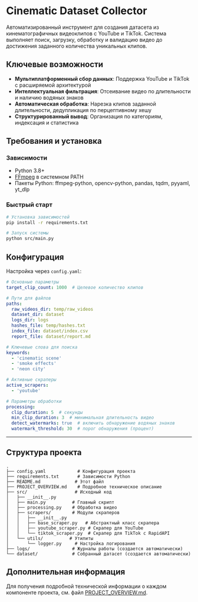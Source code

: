 # Cinematic Dataset Collector

Автоматизированный инструмент для создания датасета из кинематографичных видеоклипов с YouTube и TikTok. Система выполняет поиск, загрузку, обработку и валидацию видео до достижения заданного количества уникальных клипов.

## Ключевые возможности

- **Мультиплатформенный сбор данных**: Поддержка YouTube и TikTok с расширяемой архитектурой
- **Интеллектуальная фильтрация**: Отсеивание видео по длительности и наличию водяных знаков
- **Автоматическая обработка**: Нарезка клипов заданной длительности, дедупликация по перцептивному хешу
- **Структурированный вывод**: Организация по категориям, индексация и статистика

## Требования и установка

### Зависимости
- Python 3.8+
- [FFmpeg](https://ffmpeg.org/download.html) в системном PATH
- Пакеты Python: ffmpeg-python, opencv-python, pandas, tqdm, pyyaml, yt_dlp

### Быстрый старт
```bash
# Установка зависимостей
pip install -r requirements.txt

# Запуск системы
python src/main.py
```

## Конфигурация

Настройка через `config.yaml`:

```yaml
# Основные параметры
target_clip_count: 1000  # Целевое количество клипов

# Пути для файлов
paths:
  raw_videos_dir: temp/raw_videos
  dataset_dir: dataset
  logs_dir: logs
  hashes_file: temp/hashes.txt
  index_file: dataset/index.csv
  report_file: dataset/report.md

# Ключевые слова для поиска
keywords:
  - 'cinematic scene'
  - 'smoke effects'
  - 'neon city'

# Активные скраперы
active_scrapers:
  - 'youtube'

# Параметры обработки
processing:
  clip_duration: 5  # секунды
  min_clip_duration: 3  # минимальная длительность видео
  detect_watermarks: true  # включить обнаружение водяных знаков
  watermark_threshold: 30  # порог обнаружения (процент)
```

---

## Структура проекта

```
.
├── config.yaml            # Конфигурация проекта
├── requirements.txt       # Зависимости Python
├── README.md             # Этот файл
├── PROJECT_OVERVIEW.md    # Подробное техническое описание
├── src/                  # Исходный код
│   ├── __init__.py
│   ├── main.py          # Главный скрипт
│   ├── processing.py    # Обработка видео
│   ├── scrapers/        # Модули скраперов
│   │   ├── __init__.py
│   │   ├── base_scraper.py   # Абстрактный класс скрапера
│   │   ├── youtube_scraper.py # Скрапер для YouTube
│   │   └── tiktok_scraper.py  # Скрапер для TikTok с RapidAPI
│   └── utils/          # Утилиты
│       └── logger.py     # Настройка логирования
├── logs/                # Журналы работы (создается автоматически)
└── dataset/             # Собранный датасет (создается автоматически)
```

## Дополнительная информация

Для получения подробной технической информации о каждом компоненте проекта, см. файл [PROJECT_OVERVIEW.md](PROJECT_OVERVIEW.md).
